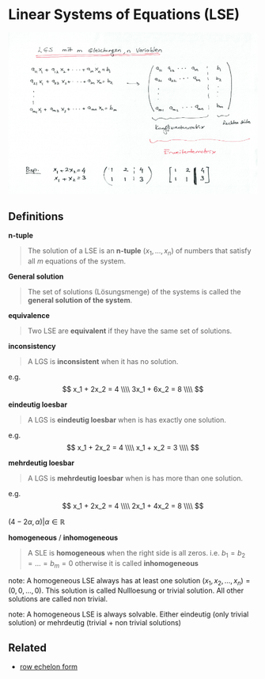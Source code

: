 # Linear Systems of Equations (LSE)

![LGS](../images/LGS.png)

## Definitions

**n-tuple**
> The solution of a LSE is an **n-tuple** $(x_1, ..., x_n)$
> of numbers that satisfy all $m$ equations of the system.

**General solution**
> The set of solutions (Lösungsmenge) of the systems is called the **general solution of the system**.

**equivalence**
> Two LSE are **equivalent** if they have the same set of solutions.

**inconsistency**
> A LGS is **inconsistent** when it has no solution.

e.g.
$$
x_1 + 2x_2 = 4 \\\\
3x_1 + 6x_2 = 8 \\\\
$$

**eindeutig loesbar**
> A LGS is **eindeutig loesbar** when is has exactly one solution.

e.g.
$$
x_1 + 2x_2 = 4 \\\\
x_1 + x_2 = 3 \\\\
$$

**mehrdeutig loesbar**
> A LGS is **mehrdeutig loesbar** when is has more than one solution.

e.g.
$$
x_1 + 2x_2 = 4 \\\\
2x_1 + 4x_2 = 8 \\\\
$$

${(4-2\alpha,\alpha)|\alpha \in \mathbb{R}}$

**homogeneous** / **inhomogeneous**
> A SLE is **homogeneous** when the right side is all zeros.
> i.e. $b_1 = b_2 = ... = b_m = 0$
> otherwise it is called **inhomogeneous**

note:
A homogeneous LSE always has at least one solution $(x_1,x_2,...,x_n) = (0,0,...,0)$.
This solution is called Nullloesung or trivial solution. All other solutions are called non trivial.

note:
A homogeneous LSE is always solvable. Either eindeutig (only trivial solution)
or mehrdeutig (trivial + non trivial solutions)

## Related

* [row echelon form](./row-echelon-form)
